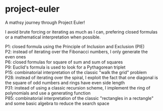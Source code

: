 # project-euler
A mathsy journey through Project Euler!    

I avoid brute forcing or iterating as much as I can, prefering closed formulas or a mathematical interpretation when possible.    

P1: closed formula using the Principle of Inclusion and Exclusion (PIE)    
P2: instead of iterating over the Fibonacci numbers, I only generate the even ones    
P6: closed formulas for square of sum and sum of squares    
P9: Euclid's formula is used to look for a Pythagorean triplet    
P15: combinatorial interpretation of the classic "walk the grid" problem    
P28: instead of iterating over the spiral, I exploit the fact that one diagonal is the square of odd numbers and rings have even side length    
P31: instead of using a classic recursion scheme, I implement the ring of polynomials and use a generating function    
P85: combinatorial interpretation of the classic "rectangles in a rectangle" and some basic algebra to reduce the search space
